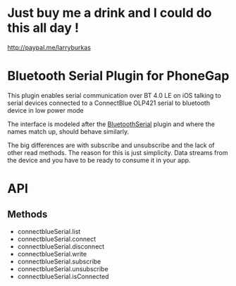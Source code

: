 
Just buy me a drink and I could do this all day !
======================

http://paypal.me/larryburkas



# Bluetooth Serial Plugin for PhoneGap

This plugin enables serial communication over BT 4.0 LE on iOS talking to serial devices connected to a ConnectBlue OLP421 serial to bluetooth device in low power mode

The interface is modeled after the [BluetoothSerial](https://github.com/don/BluetoothSerial) plugin and where the names match up, should behave similarly.

The big differences are with subscribe and unsubscribe and the lack of other read methods.  The reason for this is just simplicity.   Data streams from the
device and you have to be ready to consume it in your app.

# API

## Methods

- connectblueSerial.list
- connectblueSerial.connect
- connectblueSerial.disconnect
- connectblueSerial.write
- connectblueSerial.subscribe
- connectblueSerial.unsubscribe
- connectblueSerial.isConnected


